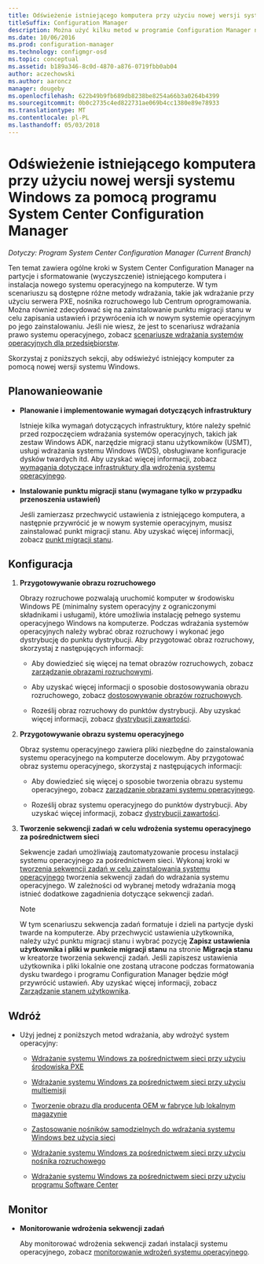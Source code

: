 ```yaml
---
title: Odświeżenie istniejącego komputera przy użyciu nowej wersji systemu Windows
titleSuffix: Configuration Manager
description: Można użyć kilku metod w programie Configuration Manager na partycje i sformatowanie (wyczyszczenie) istniejącego komputera i zainstalować nowy system operacyjny na komputerze.
ms.date: 10/06/2016
ms.prod: configuration-manager
ms.technology: configmgr-osd
ms.topic: conceptual
ms.assetid: b189a346-8c0d-4870-a876-0719fbb0ab04
author: aczechowski
ms.author: aaroncz
manager: dougeby
ms.openlocfilehash: 622b49b9fb689db8238be8254a66b3a0264b4399
ms.sourcegitcommit: 0b0c2735c4ed822731ae069b4cc1380e89e78933
ms.translationtype: MT
ms.contentlocale: pl-PL
ms.lasthandoff: 05/03/2018
---
```

# <a name="refresh-an-existing-computer-with-a-new-version-of-windows-using-system-center-configuration-manager"></a>Odświeżenie istniejącego komputera przy użyciu nowej wersji systemu Windows za pomocą programu System Center Configuration Manager

*Dotyczy: Program System Center Configuration Manager (Current Branch)*

Ten temat zawiera ogólne kroki w System Center Configuration Manager na partycje i sformatowanie (wyczyszczenie) istniejącego komputera i instalacja nowego systemu operacyjnego na komputerze. W tym scenariuszu są dostępne różne metody wdrażania, takie jak wdrażanie przy użyciu serwera PXE, nośnika rozruchowego lub Centrum oprogramowania. Można również zdecydować się na zainstalowanie punktu migracji stanu w celu zapisania ustawień i przywrócenia ich w nowym systemie operacyjnym po jego zainstalowaniu. Jeśli nie wiesz, że jest to scenariusz wdrażania prawo systemu operacyjnego, zobacz [scenariusze wdrażania systemów operacyjnych dla przedsiębiorstw](scenarios-to-deploy-enterprise-operating-systems.md).  

 Skorzystaj z poniższych sekcji, aby odświeżyć istniejący komputer za pomocą nowej wersji systemu Windows.  

##  <a name="BKMK_Plan"></a> Planowanieowanie  

-   **Planowanie i implementowanie wymagań dotyczących infrastruktury**  

     Istnieje kilka wymagań dotyczących infrastruktury, które należy spełnić przed rozpoczęciem wdrażania systemów operacyjnych, takich jak zestaw Windows ADK, narzędzie migracji stanu użytkowników (USMT), usługi wdrażania systemu Windows (WDS), obsługiwane konfiguracje dysków twardych itd. Aby uzyskać więcej informacji, zobacz [wymagania dotyczące infrastruktury dla wdrożenia systemu operacyjnego](../plan-design/infrastructure-requirements-for-operating-system-deployment.md).  

-   **Instalowanie punktu migracji stanu (wymagane tylko w przypadku przenoszenia ustawień)**  

     Jeśli zamierzasz przechwycić ustawienia z istniejącego komputera, a następnie przywrócić je w nowym systemie operacyjnym, musisz zainstalować punkt migracji stanu. Aby uzyskać więcej informacji, zobacz [punkt migracji stanu](../get-started/prepare-site-system-roles-for-operating-system-deployments.md#BKMK_StateMigrationPoints).  

##  <a name="BKMK_Configure"></a> Konfiguracja  

1.  **Przygotowywanie obrazu rozruchowego**  

     Obrazy rozruchowe pozwalają uruchomić komputer w środowisku Windows PE (minimalny system operacyjny z ograniczonymi składnikami i usługami), które umożliwia instalację pełnego systemu operacyjnego Windows na komputerze.   Podczas wdrażania systemów operacyjnych należy wybrać obraz rozruchowy i wykonać jego dystrybucję do punktu dystrybucji. Aby przygotować obraz rozruchowy, skorzystaj z następujących informacji:  

    -   Aby dowiedzieć się więcej na temat obrazów rozruchowych, zobacz [zarządzanie obrazami rozruchowymi](../get-started/manage-boot-images.md).  

    -   Aby uzyskać więcej informacji o sposobie dostosowywania obrazu rozruchowego, zobacz [dostosowywanie obrazów rozruchowych](../get-started/customize-boot-images.md).  

    -   Roześlij obraz rozruchowy do punktów dystrybucji. Aby uzyskać więcej informacji, zobacz [dystrybucji zawartości](../../core/servers/deploy/configure/deploy-and-manage-content.md#bkmk_distribute).  

2.  **Przygotowywanie obrazu systemu operacyjnego**  

     Obraz systemu operacyjnego zawiera pliki niezbędne do zainstalowania systemu operacyjnego na komputerze docelowym. Aby przygotować obraz systemu operacyjnego, skorzystaj z następujących informacji:  

    -   Aby dowiedzieć się więcej o sposobie tworzenia obrazu systemu operacyjnego, zobacz [zarządzanie obrazami systemu operacyjnego](../get-started/manage-operating-system-images.md).  

    -   Roześlij obraz systemu operacyjnego do punktów dystrybucji. Aby uzyskać więcej informacji, zobacz [dystrybucji zawartości](../../core/servers/deploy/configure/deploy-and-manage-content.md#bkmk_distribute).  

3.  **Tworzenie sekwencji zadań w celu wdrożenia systemu operacyjnego za pośrednictwem sieci**  

     Sekwencje zadań umożliwiają zautomatyzowanie procesu instalacji systemu operacyjnego za pośrednictwem sieci. Wykonaj kroki w [tworzenia sekwencji zadań w celu zainstalowania systemu operacyjnego](create-a-task-sequence-to-install-an-operating-system.md) tworzenia sekwencji zadań do wdrażania systemu operacyjnego. W zależności od wybranej metody wdrażania mogą istnieć dodatkowe zagadnienia dotyczące sekwencji zadań.  

    > [!NOTE]  
    >  W tym scenariuszu sekwencja zadań formatuje i dzieli na partycje dyski twarde na komputerze. Aby przechwycić ustawienia użytkownika, należy użyć punktu migracji stanu i wybrać pozycję **Zapisz ustawienia użytkownika i pliki w punkcie migracji stanu** na stronie **Migracja stanu** w kreatorze tworzenia sekwencji zadań. Jeśli zapiszesz ustawienia użytkownika i pliki lokalnie one zostaną utracone podczas formatowania dysku twardego i programu Configuration Manager będzie mógł przywrócić ustawień. Aby uzyskać więcej informacji, zobacz [Zarządzanie stanem użytkownika](../get-started/manage-user-state.md).  

##  <a name="BKMK_Deploy"></a> Wdróż  

-   Użyj jednej z poniższych metod wdrażania, aby wdrożyć system operacyjny:  

    -   [Wdrażanie systemu Windows za pośrednictwem sieci przy użyciu środowiska PXE](use-pxe-to-deploy-windows-over-the-network.md)  

    -   [Wdrażanie systemu Windows za pośrednictwem sieci przy użyciu multiemisji](use-multicast-to-deploy-windows-over-the-network.md)  

    -   [Tworzenie obrazu dla producenta OEM w fabryce lub lokalnym magazynie](create-an-image-for-an-oem-in-factory-or-a-local-depot.md)  

    -   [Zastosowanie nośników samodzielnych do wdrażania systemu Windows bez użycia sieci](use-stand-alone-media-to-deploy-windows-without-using-the-network.md)  

    -   [Wdrażanie systemu Windows za pośrednictwem sieci przy użyciu nośnika rozruchowego](use-bootable-media-to-deploy-windows-over-the-network.md)  

    -   [Wdrażanie systemu Windows za pośrednictwem sieci przy użyciu programu Software Center](use-software-center-to-deploy-windows-over-the-network.md)  

## <a name="monitor"></a>Monitor  

-   **Monitorowanie wdrożenia sekwencji zadań**  

     Aby monitorować wdrożenia sekwencji zadań instalacji systemu operacyjnego, zobacz [monitorowanie wdrożeń systemu operacyjnego](monitor-operating-system-deployments.md).  
